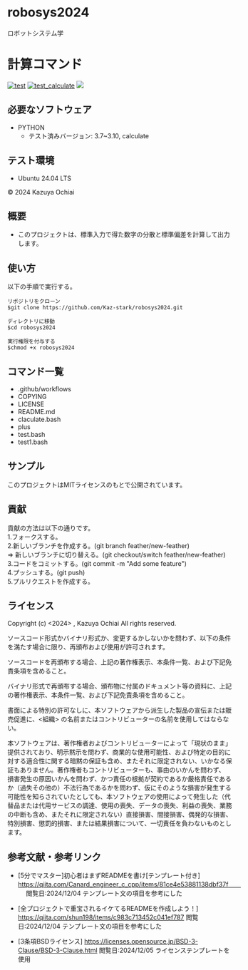 # robosys2024
ロボットシステム学

# 計算コマンド
[![test](https://github.com/Kaz-stark/robosys2024/actions/workflows/test.yml/badge.svg)](https://github.com/Kaz-stark/robosys2024/actions/workflows/test.yml) [![test_calculate](https://github.com/Kaz-stark/robosys2024/actions/workflows/test_calculate.yml/badge.svg)](https://github.com/Kaz-stark/robosys2024/actions/workflows/test_calculate.yml) <img src="https://img.shields.io/badge/-Python-F2C63C.svg?logo=python&style=for-the-badge">


## 必要なソフトウェア
- PYTHON
  - テスト済みバージョン: 3.7~3.10, calculate

 ## テスト環境
 - Ubuntu 24.04 LTS

© 2024 Kazuya Ochiai

## 概要
-  このプロジェクトは、標準入力で得た数字の分散と標準偏差を計算して出力します。    　


## 使い方
以下の手順で実行する。

```
リポジトリをクローン
$git clone https://github.com/Kaz-stark/robosys2024.git

ディレクトリに移動
$cd robosys2024

実行権限を付与する
$chmod +x robosys2024
```

## コマンド一覧
- .github/workflows  
- COPYING  
- LICENSE  
- README.md  
- claculate.bash  
- plus  
- test.bash
- test1.bash
   
## サンプル
このプロジェクトはMITライセンスのもとで公開されています。

## 貢献
貢献の方法は以下の通りです。  
1.フォークスする。  
2.新しいブランチを作成する。(git branch feather/new-feather)  
⇒ 新しいブランチに切り替える。(git checkout/switch feather/new-feather)  
3.コードをコミットする。(git commit -m "Add some feature")  
4.プッシュする。(git push)  
5.プルリクエストを作成する。

## ライセンス
Copyright (c) <2024> , Kazuya Ochiai
All rights reserved.

ソースコード形式かバイナリ形式か、変更するかしないかを問わず、以下の条件を満たす場合に限り、再頒布および使用が許可されます。

ソースコードを再頒布する場合、上記の著作権表示、本条件一覧、および下記免責条項を含めること。

バイナリ形式で再頒布する場合、頒布物に付属のドキュメント等の資料に、上記の著作権表示、本条件一覧、および下記免責条項を含めること。

書面による特別の許可なしに、本ソフトウェアから派生した製品の宣伝または販売促進に、<組織> の名前またはコントリビューターの名前を使用してはならない。

本ソフトウェアは、著作権者およびコントリビューターによって「現状のまま」提供されており、明示黙示を問わず、商業的な使用可能性、および特定の目的に対する適合性に関する暗黙の保証も含め、またそれに限定されない、いかなる保証もありません。著作権者もコントリビューターも、事由のいかんを問わず、 損害発生の原因いかんを問わず、かつ責任の根拠が契約であるか厳格責任であるか（過失その他の）不法行為であるかを問わず、仮にそのような損害が発生する可能性を知らされていたとしても、本ソフトウェアの使用によって発生した（代替品または代用サービスの調達、使用の喪失、データの喪失、利益の喪失、業務の中断も含め、またそれに限定されない）直接損害、間接損害、偶発的な損害、特別損害、懲罰的損害、または結果損害について、一切責任を負わないものとします。  

## 参考文献・参考リンク  
- [5分でマスター]初心者はまずREADMEを書け[テンプレート付き] https://qiita.com/Canard_engineer_c_cpp/items/81ce4e53881138dbf37f　　
 　 閲覧日:2024/12/04  テンプレート文の項目を参考にした

- [全プロジェクトで重宝されるイケてるREADMEを作成しよう！] https://qiita.com/shun198/items/c983c713452c041ef787
    閲覧日:2024/12/04  テンプレート文の項目を参考にした

- [3条項BSDライセンス] https://licenses.opensource.jp/BSD-3-Clause/BSD-3-Clause.html
    閲覧日:2024/12/05  ライセンステンプレートを使用

